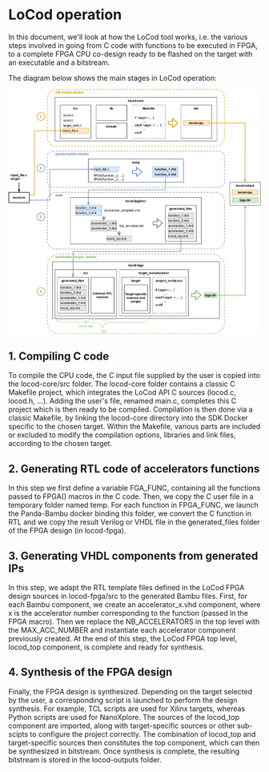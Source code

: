 # LoCod operation

In this document, we'll look at how the LoCod tool works, i.e. the various steps involved in going from C code with functions to be executed in FPGA, to a complete FPGA CPU co-design ready to be flashed on the target with an executable and a bitstream.

The diagram below shows the main stages in LoCod operation:

<img src="images/locod_v2_flow.drawio.png" width="800em"/><br>

## 1. Compiling C code

To compile the CPU code, the C input file supplied by the user is copied into the locod-core/src folder. The locod-core folder contains a classic C Makefile project, which integrates the LoCod API C sources (locod.c, locod.h, ...). Adding the user's file, renamed main.c, completes this C project which is then ready to be compiled. Compilation is then done via a classic Makefile, by linking the locod-core directory into the SDK Docker specific to the chosen target. Within the Makefile, various parts are included or excluded to modify the compilation options, libraries and link files, according to the chosen target.

## 2. Generating RTL code of accelerators functions

In this step we first define a variable FGA_FUNC, containing all the functions passed to FPGA() macros in the C code. Then, we copy the C user file in a temporary folder named temp. For each function in FPGA_FUNC, we launch the Panda-Bambu docker binding this folder, we convert the C function in RTL and we copy the result Verilog or VHDL file in the generated_files folder of the FPGA design (in locod-fpga).

## 3. Generating VHDL components from generated IPs

In this step, we adapt the RTL template files defined in the LoCod FPGA design sources in locod-fpga/src to the generated Bambu files. First, for each Bambu component, we create an accelerator_x.vhd component, where x is the accelerator number corresponding to the function (passed in the FPGA macro). Then we replace the NB_ACCELERATORS in the top level with the MAX_ACC_NUMBER and instantiate each accelerator component previously created. At the end of this step, the LoCod FPGA top level, locod_top component, is complete and ready for synthesis.

## 4. Synthesis of the FPGA design

Finally, the FPGA design is synthesized. Depending on the target selected by the user, a corresponding script is launched to perform the design synthesis. For example, TCL scripts are used for Xilinx targets, whereas Python scripts are used for NanoXplore. The sources of the locod_top component are imported, along with target-specific sources or other sub-scipts to configure the project correctly. The combination of locod_top and target-specific sources then constitutes the top component, which can then be synthesized in bitstream. Once synthesis is complete, the resulting bitstream is stored in the locod-outputs folder.